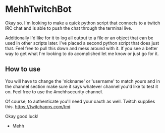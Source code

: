 # MehhTwitchBot

Okay so. I'm looking to make a quick python script that connects to a twitch IRC chat and is able to push the chat through the terminal live. 

Additionally I'd like for it to log all output to a file or an object that can be used in other scripts later. I've placed a second python script that does just that. 
Feel free to pull this down and mess around with it. If you see a better way to get what I'm looking to do acomplished let me know or just go for it. 


## How to use
You will have to change the 'nickname' or 'username' to match yours and in the channel section make sure it says whatever channel you'd like to test it on. Feel free to use the #mehhsecurity channel. 

Of course, to authenticate you'll need your oauth as well. Twitch supplies this. https://twitchapps.com/tmi

Okay good luck! 

- Mehh


